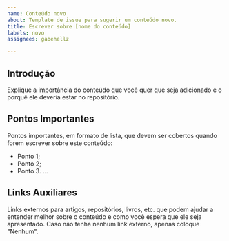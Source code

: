 ```yaml
---
name: Conteúdo novo
about: Template de issue para sugerir um conteúdo novo.
title: Escrever sobre [nome do conteúdo]
labels: novo
assignees: gabehellz

---
```


## Introdução
Explique a importância do conteúdo que você quer que seja adicionado e o porquê ele deveria estar no repositório.

## Pontos Importantes
Pontos importantes, em formato de lista, que devem ser cobertos quando forem escrever sobre este conteúdo:
- Ponto 1;
- Ponto 2;
- Ponto 3.
...

## Links Auxiliares
Links externos para artigos, repositórios, livros, etc. que podem ajudar a entender melhor sobre o conteúdo e como você espera que ele seja apresentado. Caso não tenha nenhum link externo, apenas coloque "Nenhum".
